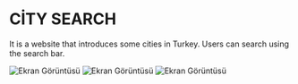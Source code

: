 # CİTY SEARCH
It is a website that introduces some cities in Turkey. Users can search using the search bar.






![Ekran Görüntüsü](https://github.com/inci1kabak/TO_DO_LIST/blob/main/public/img/SS.png?raw=true)
![Ekran Görüntüsü](https://github.com/inci1kabak/TO_DO_LIST/blob/main/public/img/SS.png?raw=true)
![Ekran Görüntüsü](https://github.com/inci1kabak/TO_DO_LIST/blob/main/public/img/SS.png?raw=true)
